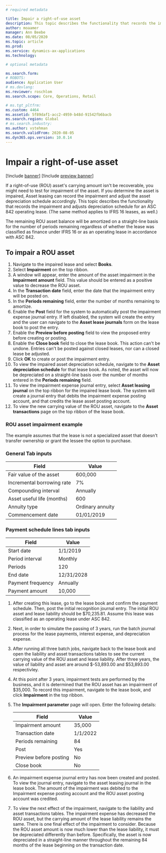 ```yaml
---
# required metadata

title: Impair a right-of-use asset
description: This topic describes the functionality that records the impairment and adjusts the asset depreciation schedule for an ASC 842 operating lease.
author: moaamer
manager: Ann Beebe
ms.date: 08/05/2020
ms.topic: article
ms.prod: 
ms.service: dynamics-ax-applications
ms.technology: 

# optional metadata

ms.search.form: 
# ROBOTS: 
audience: Application User
# ms.devlang: 
ms.reviewer: roschlom
ms.search.scope: Core, Operations, Retail

# ms.tgt_pltfrm: 
ms.custom: 4464
ms.assetid: 5f89daf1-acc2-4959-b48d-91542fb6bacb
ms.search.region: Global
# ms.search.industry: 
ms.author: vstehman
ms.search.validFrom: 2020-08-05
ms.dyn365.ops.version: 10.0.14
---
```


# Impair a right-of-use asset

[!include [banner](../includes/banner.md)]
[!include [preview banner](../includes/preview-banner.md)]

If a right-of-use (ROU) asset's carrying amount isn't be recoverable, you might need to test for impairment of the asset. If you determine the asset is impaired, Asset leasing can record the impairment and adjust the asset depreciation schedule accordingly. This topic describes the functionality that records the impairment and adjusts depreciation schedule for an ASC 842 operating lease. (The same method applies to IFRS 16 leases, as well.)

The remaining ROU asset balance will be amortized on a straight-line basis for the number of periods remaining regardless of whether the lease was classified as finance under IFRS 16 or as an operating lease in accordance with ASC 842.

## To impair a ROU asset

1. Navigate to the impaired lease and select **Books**.
2. Select **Impairment** on the top ribbon.
3. A window will appear, enter the amount of the asset impairment in the **Impairment amount** field. This value should be entered as a positive value to decrease the ROU asset.
4. In the **Transaction date** field, enter the date that the impairment entry will be posted on.
5. In the **Periods remaining** field, enter the number of months remaining to amortize.
6. Enable the **Post** field for the system to automatically post the impairment expense journal entry. If left disabled, the system will create the entry and the user can navigate to the **Asset lease journals** form on the lease book to post the entry.
7. Enable the **Preview before posting** field to view the proposed entry before creating or posting.
8. Enable the **Close book** field to close the lease book. This action can't be undone. Entries can't be posted against closed leases, nor can a closed lease be adjusted.
9. Click **OK** to create or post the impairment entry.
10. To view the impaired asset depreciation schedule, navigate to the **Asset depreciation schedule** for that lease book. As noted, the asset will now be depreciated on a straight-line basis over the number of months entered in the **Periods remaining** field.
11. To view the impairment expense journal entry, select **Asset leasing journal** on the top ribbon for the impaired lease book. The system will create a journal entry that debits the impairment expense posting account, and that credits the lease asset posting account.
12. To view the new carrying value of the ROU asset, navigate to the **Asset transactions** page on the top ribbon of the lease book.

### ROU asset impairment example

   The example assumes that the lease is not a specialized asset that doesn't transfer ownership or grant the lessee the option to purchase.

### General Tab inputs

   |     Field                         	|     Value               	|
   |-----------------------------------	|-------------------------	|
   |     Fair value of the asset       	|     600,000             	|
   |     Incremental borrowing rate    	|     7%                  	|
   |     Compounding interval          	|     Annually            	|
   |     Asset useful life (months)    	|     600                 	|
   |     Annuity type                  	|     Ordinary annuity    	|
   |     Commencement date             	|     01/01/2019          	|


### Payment schedule lines tab inputs

   |     Field                	|     Value         	|
   |--------------------------	|-------------------	|
   |     Start date           	|     1/1/2019      	|
   |     Period interval      	|     Monthly       	|
   |     Periods              	|     120           	|
   |     End date             	|     12/31/2028    	|
   |     Payment frequency    	|     Annually      	|
   |     Payment amount       	|     10,000        	|


1. After creating this lease, go to the lease book and confirm the payment schedule. Then, post the initial recognition journal entry. The initial ROU asset and lease liability should be $70,235.81. Assume this lease was classified as an operating lease under ASC 842.
2. Next, in order to simulate the passing of 3 years, run the batch journal process for the lease payments, interest expense, and depreciation expense.
3. After running all three batch jobs, navigate back to the lease book and open the liability and asset transactions tables to see the current carrying value of the ROU asset and lease liability. After three years, the value of liability and asset are around $-53,893.00 and $53,893.00 respectivley.  
   
4. At this point after 3 years, impairment tests are performed by the business, and it is determined that the ROU asset has an impairment of $35,000. To record this impairment, navigate to the lease book, and click **Impairment** in the top ribbon.
5. The **Impairment parameter** page will open. Enter the following details:

   |     Field                     	|     Value       	|
   |-------------------------------	|-----------------	|
   |     Impairment amount         	|     35,000      	|
   |     Transaction date          	|     1/1/2022    	|
   |     Periods remaining         	|     84          	|
   |     Post                      	|     Yes         	|
   |     Preview before posting    	|     No          	|
   |     Close book                	|     No          	|

1. An impairment expense journal entry has now been created and posted. To view the journal entry, navigate to the asset leasing journal in the lease book. The amount of the impairment was debited to the Impairment expense posting account and the ROU asset posting account was credited.
2. To view the next effect of the impairment, navigate to the liability and asset transactions tables. The impairment expense has decreased the ROU asset, but the carrying amount of the lease liability remains the same.
There is one final effect of the impairment to consider. Because the ROU asset amount is now much lower than the lease liability, it must be depreciated differently than before. Specifically, the asset is now depreciated in a straight-line manner throughout the remaining 84 months of the lease beginning on the transaction date.
